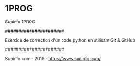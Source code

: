 # 1PROG
Supinfo 1PROG

######################

Exercice de correction d'un code python en utilisant Git & GitHub

######################

Supinfo.com - 2019 - https://www.supinfo.com/
